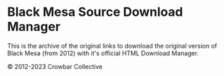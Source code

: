 # Black Mesa Source Download Manager
This is the archive of the original links to download the original version of Black Mesa (from 2012) with it's official HTML Download Manager.

© 2012-2023 Crowbar Collective
